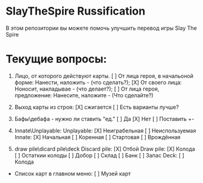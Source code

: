 # SlayTheSpire Russification

В этом репозитории вы можете помочь улучшить перевод игры Slay The Spire

# Текущие вопросы:

1. Лицо, от которого действуют карты.
	[ ] От лица героя, в начальоной форме: Нанести, наложить - (что сделать?);
	[X] От своего лица: Ноносит, накладывае - (что делает?);
	[ ] От лица героя, предложение: Нанесите, наложите - (Что сделайте?)
	
2. Выход карты из строя:
	[X] сжигается
	[ ] Есть варианты лучше?
	
3. Бафы\дебафа - нужно ли ставить "ед."
	[ ] Да
	[X] Нет 
	[ ] Поставить +\-
	
4. Innate\Unplayable:
	Unplayable:
		[X] Неиграбельная
		[ ] Неиспользуемая
	Innate:
		[X] Начальная
		[ ] Коренная
		[ ] Стартовая
		[ ] Врождённая
		
5. draw pile\dicard pile\deck
	Discard pile:
		[X] Отбой
	Draw pile:
		[X] Колода
		[ ] Остаткии колоды
		[ ] Добор
		[ ] Склад
		[ ] Банк
		[ ] Запас
	Deck:
		[ ] Колода
		
		
* Список карт в главном меню:
	[ ] Музей карт
	